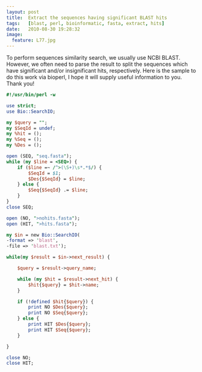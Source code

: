 ```yaml
---
layout:	post
title:	Extract the sequences having significant BLAST hits
tags:	[blast, perl, bioinformatic, fasta, extract, hits]
date:	2010-08-30 19:28:32
image:
  feature: L77.jpg
---
```


To perform sequences similarity search, we usually use NCBI BLAST. However, we often need to parse the result to split the sequences which have significant and/or insignificant hits, respectively. Here is the sample to do this work via bioperl, I hope it will supply useful information to you. Thank you!

``` perl
#!/usr/bin/perl -w

use strict;
use Bio::SearchIO;

my $query = "";
my $SeqId = undef;
my %hit = ();
my %Seq = ();
my %Des = ();

open (SEQ, "seq.fasta");
while (my $line = <SEQ>) {
	if ($line =~ /^>(\S+)\s*.*$/) {
		$SeqId = $1;
		$Des{$SeqId} = $line;
	} else {
		$Seq{$SeqId} .= $line;
	}
}
close SEQ;

open (NO, ">nohits.fasta");
open (HIT, ">hits.fasta");

my $in = new Bio::SearchIO(
-format => 'blast',
-file => 'blast.txt');

while(my $result = $in->next_result) {

	$query = $result->query_name;

	while (my $hit = $result->next_hit) {
		$hit{$query} = $hit->name;
	}

	if (!defined $hit{$query}) {
		print NO $Des{$query};
		print NO $Seq{$query};
	} else {
		print HIT $Des{$query};
		print HIT $Seq{$query};
	}

}

close NO;
close HIT;
```
